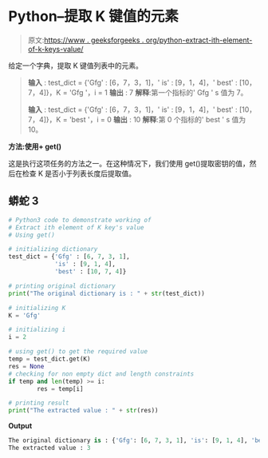 # Python–提取 K 键值的元素

> 原文:[https://www . geeksforgeeks . org/python-extract-ith-element-of-k-keys-value/](https://www.geeksforgeeks.org/python-extract-ith-element-of-k-keys-value/)

给定一个字典，提取 K 键值列表中的元素。

> **输入** : test_dict = {'Gfg' : [6，7，3，1]，' is' : [9，1，4]，' best' : [10，7，4]}，K = 'Gfg '，i = 1
> **输出** : 7
> **解释**:第一个指标的' Gfg ' s 值为 7。
> 
> **输入** : test_dict = {'Gfg' : [6，7，3，1]，' is' : [9，1，4]，' best' : [10，7，4]}，K = 'best '，i = 0
> **输出** : 10
> **解释**:第 0 个指标的' best ' s 值为 10。

**方法:使用+ get()**

这是执行这项任务的方法之一。在这种情况下，我们使用 get()提取密钥的值，然后在检查 K 是否小于列表长度后提取值。

## 蟒蛇 3

```py
# Python3 code to demonstrate working of
# Extract ith element of K key's value
# Using get()

# initializing dictionary
test_dict = {'Gfg' : [6, 7, 3, 1],
             'is' : [9, 1, 4],
             'best' : [10, 7, 4]}

# printing original dictionary
print("The original dictionary is : " + str(test_dict))

# initializing K
K = 'Gfg'

# initializing i
i = 2

# using get() to get the required value
temp = test_dict.get(K)
res = None
# checking for non empty dict and length constraints
if temp and len(temp) >= i:  
        res = temp[i]

# printing result
print("The extracted value : " + str(res))
```

**Output**

```py
The original dictionary is : {'Gfg': [6, 7, 3, 1], 'is': [9, 1, 4], 'best': [10, 7, 4]}
The extracted value : 3
```